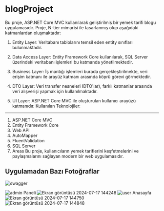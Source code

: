 # blogProject
Bu proje, ASP.NET Core MVC kullanılarak geliştirilmiş bir yemek tarifi blogu uygulamasıdır. Proje, N-tier mimarisi ile tasarlanmış olup aşağıdaki katmanlardan oluşmaktadır:

1) Entity Layer: Veritabanı tablolarını temsil eden entity sınıfları bulunmaktadır.

2) Data Access Layer: Entity Framework Core kullanılarak, SQL Server üzerindeki veritabanı işlemleri bu katmanda yönetilmektedir.

3) Business Layer: İş mantığı işlemleri burada gerçekleştirilmekte, veri erişim katmanı ile arayüz katmanı arasında köprü görevi görmektedir.

4) DTO Layer: Veri transfer nesneleri (DTO'lar), farklı katmanlar arasında veri alışverişi yapmak için kullanılmaktadır.

5) UI Layer: ASP.NET Core MVC ile oluşturulan kullanıcı arayüzü katmanıdır.
Kullanılan Teknolojiler:
---
1) ASP.NET Core MVC
2) Entity Framework Core
3) Web API
4) AutoMapper
5) FluentValidation
6) SQL Server
7) Areas
Bu proje, kullanıcıların yemek tariflerini keşfetmelerini ve paylaşmalarını sağlayan modern bir web uygulamasıdır.

## Uygulamadan Bazı Fotoğraflar

![swagger](https://github.com/user-attachments/assets/d96554cf-5692-450e-bb11-8eee9ad6b074)

![admin Paneli](https://github.com/user-attachments/assets/1d5c1b7c-f362-4434-b180-2a6c0fc30aaf)
![Ekran görüntüsü 2024-07-17 144248](https://github.com/user-attachments/assets/1c42f284-2d2c-429d-a0a6-cb4b5b559748)
![user Anasayfa](https://github.com/user-attachments/assets/2eeddc47-8f93-4762-932f-cb0e1fb24c79)
![Ekran görüntüsü 2024-07-17 144750](https://github.com/user-attachments/assets/9f4b5572-724d-4e33-9642-88328f141cbb)
![Ekran görüntüsü 2024-07-17 144848](https://github.com/user-attachments/assets/4d1fe5f6-2dc5-4000-a72a-823d08ca776f)
